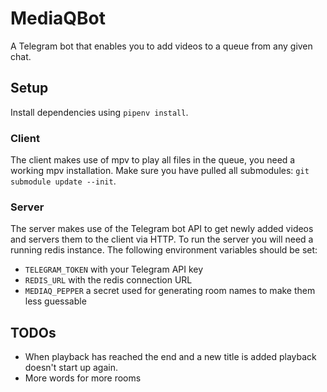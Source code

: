 # MediaQBot
A Telegram bot that enables you to add videos to a queue from any given chat.

## Setup
Install dependencies using `pipenv install`.

### Client
The client makes use of mpv to play all files in the queue, you need a working mpv installation.
Make sure you have pulled all submodules: `git submodule update --init`.

### Server
The server makes use of the Telegram bot API to get newly added videos and servers them to the client via HTTP.
To run the server you will need a running redis instance.
The following environment variables should be set:

* `TELEGRAM_TOKEN` with your Telegram API key
* `REDIS_URL` with the redis connection URL
* `MEDIAQ_PEPPER` a secret used for generating room names to make them less guessable

## TODOs
* When playback has reached the end and a new title is added playback doesn't start up again.
* More words for more rooms
